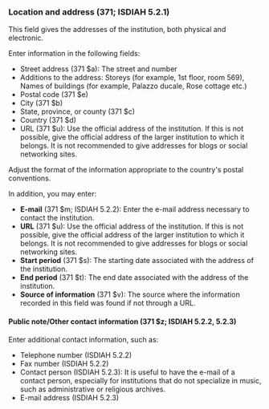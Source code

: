 ### Location and address (371; ISDIAH 5.2.1)
This field gives the addresses of the institution, both physical and electronic.

Enter information in the following fields:
- Street address (371 $a): The street and number
- Additions to the address: Storeys (for example, 1st floor, room 569), Names of buildings (for example, Palazzo ducale,
  Rose cottage etc.)
- Postal code (371 $e)
- City (371 $b)
- State, province, or county (371 $c)
- Country (371 $d)
- URL (371 $u): Use the official address of the institution. If this is not possible, give the official address of the
  larger institution to which it belongs. It is not recommended to give addresses for blogs or social networking sites.

Adjust the format of the information appropriate to the country's postal conventions.

In addition, you may enter:
- **E-mail** (371 $m; ISDIAH 5.2.2): Enter the e-mail address necessary to contact the institution.
- **URL** (371 $u): Use the official address of the institution. If this is not possible, give the official address of
  the larger institution to which it belongs. It is not recommended to give addresses for blogs or social networking
  sites.
- **Start period** (371 $s): The starting date associated with the address of the institution.
- **End period** (371 $t): The end date associated with the address of the institution.
- **Source of information** (371 $v): The source where the information recorded in this field was found if not through a
  URL.

#### Public note/Other contact information (371 $z; ISDIAH 5.2.2, 5.2.3)
Enter additional contact information, such as:
- Telephone number (ISDIAH 5.2.2)
- Fax number (ISDIAH 5.2.2)
- Contact person (ISDIAH 5.2.3): It is useful to have the e-mail of a contact person, especially for institutions that
  do not specialize in music, such as administrative or religious archives.
- E-mail address  (ISDIAH 5.2.3)
